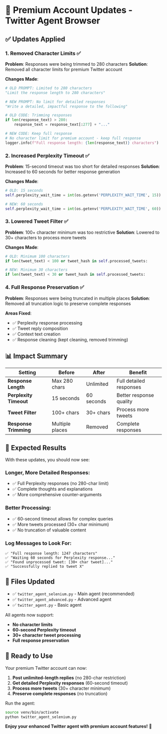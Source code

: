 # 🎯 Premium Account Updates - Twitter Agent Browser

## ✅ **Updates Applied**

### 1. **Removed Character Limits** ✅
**Problem**: Responses were being trimmed to 280 characters
**Solution**: Removed all character limits for premium Twitter account

**Changes Made**:
```python
# OLD PROMPT: Limited to 280 characters
"Limit the response length to 280 characters"

# NEW PROMPT: No limit for detailed responses
"Write a detailed, impactful response to the following"

# OLD CODE: Trimming responses
if len(response_text) > 280:
    response_text = response_text[:277] + "..."

# NEW CODE: Keep full response
# No character limit for premium account - keep full response
logger.info(f"Full response length: {len(response_text)} characters")
```

### 2. **Increased Perplexity Timeout** ✅
**Problem**: 15-second timeout was too short for detailed responses
**Solution**: Increased to 60 seconds for better response generation

**Changes Made**:
```python
# OLD: 15 seconds
self.perplexity_wait_time = int(os.getenv('PERPLEXITY_WAIT_TIME', 15))

# NEW: 60 seconds
self.perplexity_wait_time = int(os.getenv('PERPLEXITY_WAIT_TIME', 60))
```

### 3. **Lowered Tweet Filter** ✅
**Problem**: 100+ character minimum was too restrictive
**Solution**: Lowered to 30+ characters to process more tweets

**Changes Made**:
```python
# OLD: Minimum 100 characters
if len(tweet_text) < 100 or tweet_hash in self.processed_tweets:

# NEW: Minimum 30 characters
if len(tweet_text) < 30 or tweet_hash in self.processed_tweets:
```

### 4. **Full Response Preservation** ✅
**Problem**: Responses were being truncated in multiple places
**Solution**: Removed all truncation logic to preserve complete responses

**Areas Fixed**:
- ✅ Perplexity response processing
- ✅ Tweet reply composition
- ✅ Context text creation
- ✅ Response cleaning (kept cleaning, removed trimming)

## 📊 **Impact Summary**

| Setting | Before | After | Benefit |
|---------|--------|-------|---------|
| **Response Length** | Max 280 chars | Unlimited | Full detailed responses |
| **Perplexity Timeout** | 15 seconds | 60 seconds | Better response quality |
| **Tweet Filter** | 100+ chars | 30+ chars | Process more tweets |
| **Response Trimming** | Multiple places | Removed | Complete responses |

## 🎯 **Expected Results**

With these updates, you should now see:

### **Longer, More Detailed Responses**:
- ✅ Full Perplexity responses (no 280-char limit)
- ✅ Complete thoughts and explanations
- ✅ More comprehensive counter-arguments

### **Better Processing**:
- ✅ 60-second timeout allows for complex queries
- ✅ More tweets processed (30+ char minimum)
- ✅ No truncation of valuable content

### **Log Messages to Look For**:
```
✅ "Full response length: 1247 characters"
✅ "Waiting 60 seconds for Perplexity response..."
✅ "Found unprocessed tweet: [30+ char tweet]..."
✅ "Successfully replied to tweet X"
```

## 🚀 **Files Updated**

- ✅ `twitter_agent_selenium.py` - Main agent (recommended)
- ✅ `twitter_agent_advanced.py` - Advanced agent
- ✅ `twitter_agent.py` - Basic agent

All agents now support:
- **No character limits**
- **60-second Perplexity timeout**
- **30+ character tweet processing**
- **Full response preservation**

## 🎉 **Ready to Use**

Your premium Twitter account can now:
1. **Post unlimited-length replies** (no 280-char restriction)
2. **Get detailed Perplexity responses** (60-second timeout)
3. **Process more tweets** (30+ character minimum)
4. **Preserve complete responses** (no truncation)

Run the agent:
```bash
source venv/bin/activate
python twitter_agent_selenium.py
```

**Enjoy your enhanced Twitter agent with premium account features!** 🚀
